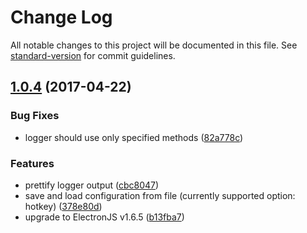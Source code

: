 # Change Log

All notable changes to this project will be documented in this file. See [standard-version](https://github.com/conventional-changelog/standard-version) for commit guidelines.

<a name="1.0.4"></a>
## [1.0.4](https://github.com/antonfisher/flap-app-launcher/compare/v1.0.3...v1.0.4) (2017-04-22)


### Bug Fixes

* logger should use only specified methods ([82a778c](https://github.com/antonfisher/flap-app-launcher/commit/82a778c))


### Features

* prettify logger output ([cbc8047](https://github.com/antonfisher/flap-app-launcher/commit/cbc8047))
* save and load configuration from file (currently supported option: hotkey) ([378e80d](https://github.com/antonfisher/flap-app-launcher/commit/378e80d))
* upgrade to ElectronJS v1.6.5 ([b13fba7](https://github.com/antonfisher/flap-app-launcher/commit/b13fba7))
